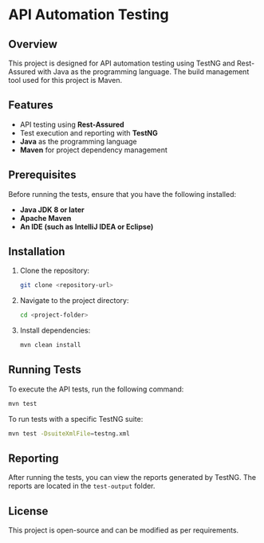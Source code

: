 # API Automation Testing

## Overview
This project is designed for API automation testing using TestNG and Rest-Assured with Java as the programming language. The build management tool used for this project is Maven.

## Features
- API testing using **Rest-Assured**
- Test execution and reporting with **TestNG**
- **Java** as the programming language
- **Maven** for project dependency management

## Prerequisites
Before running the tests, ensure that you have the following installed:
- **Java JDK 8 or later**
- **Apache Maven**
- **An IDE (such as IntelliJ IDEA or Eclipse)**

## Installation
1. Clone the repository:
   ```sh
   git clone <repository-url>
   ```
2. Navigate to the project directory:
   ```sh
   cd <project-folder>
   ```
3. Install dependencies:
   ```sh
   mvn clean install
   ```

## Running Tests
To execute the API tests, run the following command:
```sh
mvn test
```

To run tests with a specific TestNG suite:
```sh
mvn test -DsuiteXmlFile=testng.xml
```

## Reporting
After running the tests, you can view the reports generated by TestNG.
The reports are located in the `test-output` folder.

## License
This project is open-source and can be modified as per requirements.



